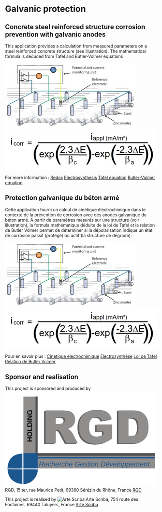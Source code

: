 # Galvanic protection

## Concrete steel reinforced structure corrosion prevention with galvanic anodes

This application provides a calculation from measured parameters on a steel reinforced concrete structure (see illustration).  The mathematical formula is deduced
from Tafel and Butler-Volmer equations

![Measurements](/src/assets/fig_icorr_measure.jpg)
![the mathematical formula](/src/assets/FormulaMath_tafel_butler-volmer.jpg)
 
For more information :
[Redox](https://en.wikipedia.org/wiki/Redox)
[Electrosynthesis](https://en.wikipedia.org/wiki/Electrosynthesis)
[Tafel equation](https://en.wikipedia.org/wiki/Tafel_equation)
[Butler-Volmer equation](https://en.wikipedia.org/wiki/Butler%E2%80%93Volmer_equation)

## Protection galvanique du béton armé 

Cette application fourni un calcul de cinétique électrochimique dans le contexte de la prévention de corrosion avec des anodes galvanique du béton armé.  A partir de paramètres mesurés sur une structure (voir illustration), la formula mathématique déduite de la loi de Tafel et la relation de Butler Volmer permet de déterminer si la dépolarisation indique un état de corrosion passif (protégé) ou actif (la structure de dégrade).

![Mesures](/src/assets/fig_icorr_measure.jpg)
![la formula mathématique](/src/assets/FormulaMath_tafel_butler-volmer.jpg)

Pour en savoir plus :
[Cinetique electrochimique](https://fr.wikipedia.org/wiki/Cin%C3%A9tique_%C3%A9lectrochimique)
[Electrosynthèse](https://fr.wikipedia.org/wiki/%C3%89lectrosynth%C3%A8se)
[Loi de Tafel](https://fr.wikipedia.org/wiki/Loi_de_Tafel)
[Relation de Butler Volmer](https://fr.wikipedia.org/wiki/Relation_de_Butler-Volmer)

## Sponsor and realisation

This project is sponsored and produced by
![RGDevt](/src/assets/logoRGDevt.svg)
RGD, 15 ter, rue Maurice Petit, 69360 Sérézin du Rhône, France
[RGD](https://www.rgdevt.com)

This project is realised by
![Arte Scriba](/src/assets/icone_piuma.svg)
Arte Scriba, 754 route des Fontaines, 69440 Taluyers, France
[Arte Scriba](https://www.artescriba.com)